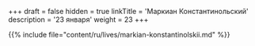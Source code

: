 +++
draft = false
hidden = true
linkTitle = 'Маркиан Константинольский'
description = '23 января'
weight = 23
+++

{{% include file="content/ru/lives/markian-konstantinolskii.md" %}}
